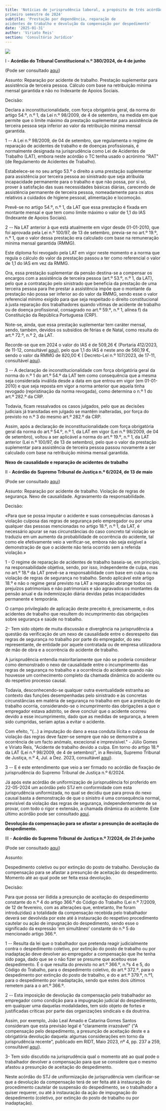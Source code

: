 ```yaml
---
title: 'Notícias de jurisprudência laboral, a propósito de três acórdãos do
primeiro semestre de 2024'
subtitle: 'Prestação por dependência, reparação de
acidentes de trabalho e devolução da compensação por despedimento'
date: '2025-01-31'
author: 'Viriato Reis'
section: 'Consultório Jurídico'
---
```

![](/images/dr_1.jpeg)

I - **Acórdão do Tribunal Constitucional n.º 380/2024, de 4 de junho**

(Pode ser consultado
[aqui](https://diariodarepublica.pt/dr/detalhe/acordao-tribunal-constitucional/380-2024-867844485))

Assunto: Reparação por acidente de trabalho. Prestação suplementar para
assistência de terceira pessoa. Cálculo com base na retribuição mínima
mensal garantida e não no Indexante de Apoios Sociais.

Decisão:

Declara a inconstitucionalidade, com força obrigatória geral, da norma
do artigo 54.º, n.º 1, da Lei n.º 98/2009, de 4 de setembro, na medida
em que permite que o limite máximo da prestação suplementar para
assistência de terceira pessoa seja inferior ao valor da retribuição
mínima mensal garantida.

1 -- A Lei n.º 98/2009, de 04 de setembro, que regulamenta o regime de
reparação de acidentes de trabalho e de doenças profissionais, é
normalmente designada na jurisprudência como Lei de Acidentes de
Trabalho (LAT), embora neste acórdão o TC tenha usado o acrónimo \"RAT\"
(de Regulamento de Acidentes de Trabalho).

Estabelece-se no seu artigo 53.º o direito a uma prestação suplementar
para assistência por terceira pessoa ao sinistrado que seja atribuída
incapacidade permanente para o trabalho e que não possa, por si só,
prover à satisfação das suas necessidades básicas diárias, carecendo de
assistência permanente de terceira pessoa, nomeadamente para os atos
relativos a cuidados de higiene pessoal, alimentação e locomoção.

Prevê-se no artigo 54.º, n.º 1, da LAT que essa prestação é fixada em
montante mensal e que tem como limite máximo o valor de 1,1 do IAS
(Indexante de Apoios Sociais).

2 -- Na LAT anterior à que está atualmente em vigor desde 01-01-2010,
que foi aprovada pela Lei n.º 100/97, de 13 de setembro, previa-se no
art.º 19.º, n.º 1, que o valor dessa prestação era calculado com base na
remuneração mínima mensal garantida (RMMG).

Este diploma foi revogado pela LAT em vigor neste momento e a norma que
regula o cálculo do valor da prestação passou a ter como referencial o
valor de 1,1 do IAS em vez da RMMG.

Ora, essa prestação suplementar da pensão destina-se a compensar os
encargos com a assistência de terceira pessoa (art.º 53.º, n.º 1, da
LAT), pelo que a contratação pelo sinistrado que beneficia da prestação
de uma terceira pessoa para lhe prestar a assistência impõe que o
montante da prestação não possa ser inferior ao do valor da RMMG, sendo
esse o valor referencial mínimo exigido para que seja respeitado o
direito constitucional à justa reparação dos trabalhadores quando
vítimas de acidente de trabalho ou de doença profissional, consagrado no
art.º 59.º, n.º 1, alínea f) da Constituição da República Portuguesa
(CRP).

Note-se, ainda, que essa prestação suplementar tem caráter mensal,
sendo, também, devidos os subsídios de férias e de Natal, como resulta
do art.º 72.º, n.º 2, da LAT.

Recorde-se que em 2024 o valor do IAS é de 509,26 € (Portaria 412/2023,
de 11-12, consultável
[aqui](https://files.diariodarepublica.pt/1s/2023/12/23700/0004300043.pdf)),
pelo que 1,1 do IAS é neste ano de 560,19 €, sendo o valor da RMMG de
820,00 € ( Decreto-Lei n.º 107/2023, de 17-11, consultável
[aqui](https://www.dgert.gov.pt/wp-content/uploads/2020/01/Decreto-Lei-n-107-A2023-de-17-de-novembro.pdf)).

3 -- A declaração de inconstitucionalidade com força obrigatória geral
da norma do n.º 1 do art.º 54.º da LAT tem como consequência que a mesma
seja considerada inválida desde a data em que entrou em vigor (em
01-01-2010) e que seja reposta em vigor a norma anterior que aquela
tinha revogado (repristinação da norma revogada), como determina o n.º 1
do art.º 282.º da CRP.

Todavia, ficam ressalvados os casos julgados, pelo que as decisões
judiciais já transitadas em julgado se mantêm inalteradas, por força do
previsto no n.º 3 do mesmo art.º 282.º da CRP.

Assim, após a declaração de inconstitucionalidade com força obrigatória
geral da norma do art.º 54.º, n.º 1, da LAT em vigor (Lei n.º 98/2009,
de 04 de setembro), voltou a ser aplicável a norma do art.º 19.º, n.º 1,
da LAT anterior (Lei n.º 100/97, de 13 de setembro), pelo que o valor da
prestação suplementar para assistência de terceira pessoa passou
novamente a ser calculado com base na retribuição mínima mensal
garantida.

**Nexo de causalidade e reparação de acidentes de trabalho**

II - **Acórdão do** **Supremo Tribunal de Justiça n.º 6/2024, de 13 de
maio**

(Pode ser consultado
[aqui](https://diariodarepublica.pt/dr/detalhe/acordao-supremo-tribunal-justica/6-2024-864543698))

Assunto: Reparação por acidente de trabalho. Violação de regras de
segurança. Nexo de causalidade. Agravamento da responsabilidade.

Decisão:

«Para que se possa imputar o acidente e suas consequências danosas à
violação culposa das regras de segurança pelo empregador ou por uma
qualquer das pessoas mencionadas no artigo 18.º, n.º 1, da LAT, é
necessário apurar se nas circunstâncias do caso concreto tal violação se
traduziu em um aumento da probabilidade de ocorrência do acidente, tal
como ele efetivamente veio a verificar-se, embora não seja exigível a
demonstração de que o acidente não teria ocorrido sem a referida
violação.»

1 - O regime de reparação de acidentes de trabalho baseia-se, em
princípio, na responsabilidade objetiva, sendo, por isso, independente
de culpa, mas no art.º 18.º da LAT prevê-se a responsabilidade com base
em culpa ou na violação de regras de segurança no trabalho. Sendo
aplicável este artigo 18.º e não o regime geral previsto na LAT a
reparação abrange todos os prejuízos patrimoniais e não patrimoniais e
são agravados os montantes da pensão anual e da indemnização diária
devidas pelas incapacidades permanente e temporária.

O campo privilegiado de aplicação deste preceito é, precisamente, o dos
acidentes de trabalho que resultem do incumprimento das obrigações sobre
segurança e saúde no trabalho.

2- Tem sido objeto de muita discussão e divergência na jurisprudência a
questão da verificação de um nexo de causalidade entre o desrespeito das
regras de segurança no trabalho por parte do empregador, do seu
representante, de entidade por aquele contratada ou de empresa
utilizadora de mão de obra e a ocorrência do acidente de trabalho.

A jurisprudência entendia maioritariamente que não se poderia considerar
como demonstrado o nexo de causalidade entre o incumprimento das regras
de segurança no trabalho e a ocorrência do acidente quando não houvesse
um conhecimento completo da chamada dinâmica do acidente ou do respetivo
processo causal.

Todavia, desconhecendo-se qualquer outra eventualidade estranha ao
contexto das funções desempenhadas pelo sinistrado e às concretas
circunstâncias em matéria de segurança no trabalho em que a prestação de
trabalho ocorria, considerando-se o incumprimento das obrigações a que o
empregador estava adstrito, se deve concluir que o acidente ocorreu
devido a esse incumprimento, dado que as medidas de segurança, a terem
sido cumpridas, seriam aptas a evitar o acidente.

Com efeito, "(...) a imputação do dano a essa conduta ilícita e culposa
de violação das regras deve fazer-se sempre que não se demonstre a
ocorrência de um facto anómalo, excecional e imprevisível." - Júlio
Gomes e Viriato Reis, "Acidente de trabalho devido a culpa. Em torno do
artigo 18.º da LAT (Lei n.º 98/2009, de 4 de setembro)", in a Revista,
Supremo Tribunal de Justiça, n.º 4, Jul. a Dez. 2023, consultável
[aqui](https://arevista.stj.pt/edicoes/numero-4/acidente-de-trabalho-devido-a-culpa-em-torno-do-artigo-18-o-da-lat-lei-n-o-98-2009-de-4-de-setembro)).

3 -- E é este entendimento que veio a ser firmado no acórdão de fixação
de jurisprudência do Supremo Tribunal de Justiça n.º 6/2024.

Já após este acórdão de uniformização de jurisprudência foi proferido em
22-05-2024 um acórdão pelo STJ em conformidade com esta jurisprudência
uniformizada, no qual se decidiu que para prova do nexo causal basta a
demonstração de que o sinistro é uma consequência normal, previsível da
violação das regras de segurança, independentemente de se provar, com
todo o rigor e extensão, a chamada dinâmica do acidente. Este último
acórdão pode ser consultado
[aqui](https://www.dgsi.pt/jstj.nsf/954f0ce6ad9dd8b980256b5f003fa814/ab050d91e72b6d8a80258b260031f50d?OpenDocument).

**Devolução da compensação para se afastar a presunção de aceitação do
despedimento.**

III - **Acórdão do Supremo Tribunal de Justiça n.º 7/2024, de 21 de
junho**

(Pode ser consultado
[aqui](https://diariodarepublica.pt/dr/detalhe/acordao-supremo-tribunal-justica/7-2024-869623321))

Assunto:

Despedimento coletivo ou por extinção do posto de trabalho. Devolução da
compensação para se afastar a presunção de aceitação do despedimento.
Momento até ao qual pode ser feita essa devolução.

Decisão:

Para que possa ser ilidida a presunção de aceitação do despedimento
constante do n.º 4 do artigo 366.º do Código do Trabalho (Lei n.º
7/2009, de 12 de fevereiro, com as alterações que, entretanto, lhe foram
introduzidas) a totalidade da compensação recebida pelo trabalhador
deverá ser devolvida por este até à instauração do respetivo
procedimento cautelar ou ação de impugnação do despedimento, sendo esse
o significado da expressão 'em simultâneo' constante do n.º 5 do
mencionado artigo 366.º.

1 -- Resulta da lei que o trabalhador que pretenda reagir judicialmente
contra o despedimento coletivo, por extinção do posto de trabalho ou por
inadaptação deve devolver ao empregador a compensação que lhe tenha sido
paga, dado que se o não fizer se presume que aceitou esse despedimento.
É o que resulta do previsto no art.º 366.º, n.ºs 4 e 5, do Código do
Trabalho, para o despedimento coletivo, do art.º 372.º, para o
despedimento por extinção do posto de trabalho, e do e art.º 379.º,
n.º1, para o despedimento por inadaptação, sendo que estes dois últimos
remetem para a o art.º 366.º.

2 -- Esta imposição de devolução da compensação pelo trabalhador ao
empregador como condição para a impugnação judicial do despedimento, em
qualquer uma daquelas modalidades, tem sido objeto de fortes e
justificadas críticas por parte das organizações sindicais e da
doutrina.

Assim, por exemplo, João Leal Amado e Catarina Gomes Santos consideram
que esta previsão legal é "claramente irrazoável" ("A compensação pelo
despedimento, a presunção de aceitação deste e a obrigatória devolução
daquela: algumas considerações em torno da jurisprudência recente",
publicado em RIDT, Maio 2023, nº 4, pp. 237 a 259, consultável
[aqui](https://idt.fdulisboa.pt/wp-content/uploads/2023/05/RIDT_4_final-web.pdf)).

3- Tem sido discutido na jurisprudência qual o momento até ao qual pode
o trabalhador devolver a compensação para que se considere que o mesmo
afastou a presunção de aceitação do despedimento.

Neste acórdão do STJ de uniformização de jurisprudência vem
clarificar-se que a devolução da compensação terá de ser feita até à
instauração do procedimento cautelar de suspensão do despedimento, se o
trabalhador a quiser requerer, ou até à instauração da ação de
impugnação do despedimento (coletivo, por extinção do posto de trabalho
ou por inadaptação).
